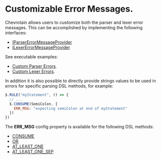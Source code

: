 # Customizable Error Messages.

Chevrotain allows users to customize both the parser and lexer error messages.
This can be accomplished by implementing the following interfaces:

- [IParserErrorMessageProvider](https://sap.github.io/chevrotain/documentation/7_0_2/interfaces/iparsererrormessageprovider.html)
- [ILexerErrorMessageProvider](https://sap.github.io/chevrotain/documentation/7_0_2/interfaces/ilexererrormessageprovider.html)

See executable examples:

- [Custom Parser Errors](https://github.com/SAP/chevrotain/blob/master/examples/parser/custom_errors/custom_errors.js).
- [Custom Lexer Errors](https://github.com/SAP/chevrotain/blob/master/examples/lexer/custom_errors/custom_errors.js).

In addition it is also possible to directly provide strings values to be used in errors
for specific parsing DSL methods, for example:

```javascript
$.RULE("myStatement", () => {
  // ...
  $.CONSUME(SemiColon, {
    ERR_MSG: "expecting semiColon at end of myStatement"
  })
})
```

The **ERR_MSG** config property is available for the following DSL methods:

- [CONSUME](https://sap.github.io/chevrotain/documentation/7_0_2/classes/cstparser.html#consume)
- [OR](https://sap.github.io/chevrotain/documentation/7_0_2/classes/cstparser.html#or)
- [AT_LEAST_ONE](https://sap.github.io/chevrotain/documentation/7_0_2/classes/cstparser.html#at_least_one)
- [AT_LEAST_ONE_SEP](https://sap.github.io/chevrotain/documentation/7_0_2/classes/cstparser.html#at_least_one_sep)
